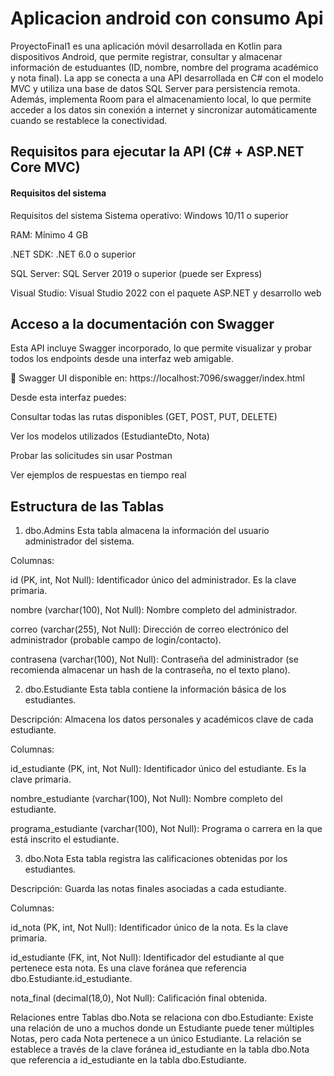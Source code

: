 
# Aplicacion android con consumo Api

ProyectoFinal1 es una aplicación móvil desarrollada en Kotlin para dispositivos Android, que permite registrar, consultar y almacenar información de estuduantes (ID, nombre, nombre del programa académico y nota final).
La app se conecta a una API desarrollada en C# con el modelo MVC y utiliza una base de datos SQL Server para persistencia remota.
Además, implementa Room para el almacenamiento local, lo que permite acceder a los datos sin conexión a internet y sincronizar automáticamente cuando se restablece la conectividad.

## Requisitos para ejecutar la API (C# + ASP.NET Core MVC)

#### Requisitos del sistema

Requisitos del sistema
Sistema operativo: Windows 10/11 o superior

RAM: Mínimo 4 GB

.NET SDK: .NET 6.0 o superior

SQL Server: SQL Server 2019 o superior (puede ser Express)

Visual Studio: Visual Studio 2022 con el paquete ASP.NET y desarrollo web

## Acceso a la documentación con Swagger

Esta API incluye Swagger incorporado, lo que permite visualizar y probar todos los endpoints desde una interfaz web amigable.

🔗 Swagger UI disponible en:
https://localhost:7096/swagger/index.html

Desde esta interfaz puedes:

Consultar todas las rutas disponibles (GET, POST, PUT, DELETE)

Ver los modelos utilizados (EstudianteDto, Nota)

Probar las solicitudes sin usar Postman

Ver ejemplos de respuestas en tiempo real

## Estructura de las Tablas
1. dbo.Admins
Esta tabla almacena la información del usuario administrador del sistema.

Columnas:

id (PK, int, Not Null): Identificador único del administrador. Es la clave primaria.

nombre (varchar(100), Not Null): Nombre completo del administrador.

correo (varchar(255), Not Null): Dirección de correo electrónico del administrador (probable campo de login/contacto).

contrasena (varchar(100), Not Null): Contraseña del administrador (se recomienda almacenar un hash de la contraseña, no el texto plano).

2. dbo.Estudiante
Esta tabla contiene la información básica de los estudiantes.

Descripción: Almacena los datos personales y académicos clave de cada estudiante.

Columnas:

id_estudiante (PK, int, Not Null): Identificador único del estudiante. Es la clave primaria.

nombre_estudiante (varchar(100), Not Null): Nombre completo del estudiante.

programa_estudiante (varchar(100), Not Null): Programa o carrera en la que está inscrito el estudiante.

3. dbo.Nota
Esta tabla registra las calificaciones obtenidas por los estudiantes.

Descripción: Guarda las notas finales asociadas a cada estudiante.

Columnas:

id_nota (PK, int, Not Null): Identificador único de la nota. Es la clave primaria.

id_estudiante (FK, int, Not Null): Identificador del estudiante al que pertenece esta nota. Es una clave foránea que referencia dbo.Estudiante.id_estudiante.

nota_final (decimal(18,0), Not Null): Calificación final obtenida.

Relaciones entre Tablas
dbo.Nota se relaciona con dbo.Estudiante: Existe una relación de uno a muchos donde un Estudiante puede tener múltiples Notas, pero cada Nota pertenece a un único Estudiante. La relación se establece a través de la clave foránea id_estudiante en la tabla dbo.Nota que referencia a id_estudiante en la tabla dbo.Estudiante.




